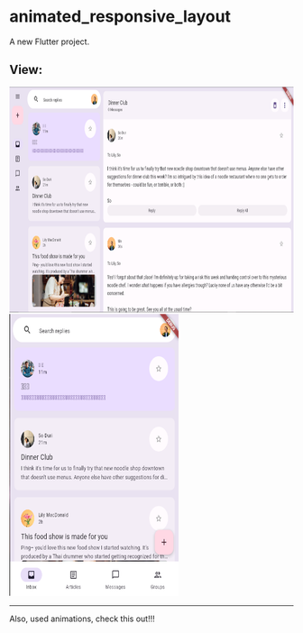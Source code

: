 # animated_responsive_layout

A new Flutter project.

## View:
<div>
  <img src="assets/previews/img1.png" style="width:800px;height:400px;">
  <img src="assets/previews/img2.png" style="width:300px;height:500px;">
</div>

---
Also, used animations, check this out!!!
